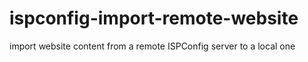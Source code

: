 # ispconfig-import-remote-website
import website content from a remote ISPConfig server to a local one
